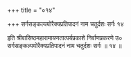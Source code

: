 +++
title = "०१४"

+++
सर्गसङ्कल्पयोरैक्यप्रतिपादनं नाम चतुर्दशः सर्गः १४   
  
इति श्रीवासिष्ठमहारामायणतात्पर्यप्रकाशे निर्वाणप्रकरणे उ०   
सर्गसङ्कल्पयोरैक्यप्रतिपादनं नाम चतुर्दशः सर्गः ॥ १४ ॥  
  